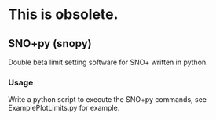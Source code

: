# This is obsolete.

## SNO+py (snopy)
Double beta limit setting software for SNO+ written in python.
### Usage
Write a python script to execute the SNO+py commands, see ExamplePlotLimits.py for example.
